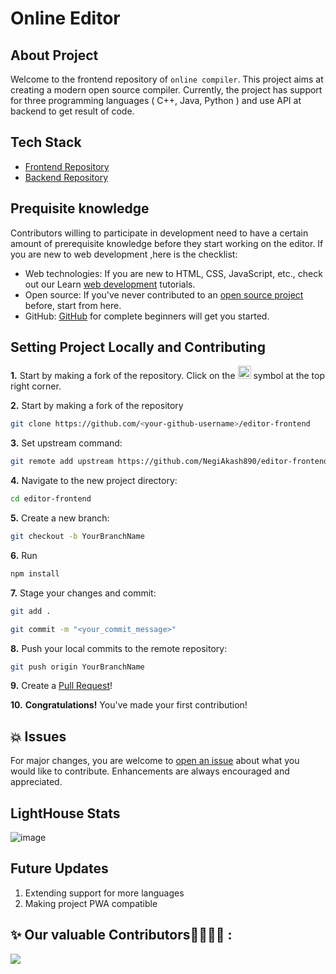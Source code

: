 # Online Editor

## About Project
  Welcome to the frontend repository of `online compiler`. This project aims at creating a modern open source compiler. Currently, the project has support for three     programming languages ( C++, Java, Python ) and use API at backend to get result of code. 
  
## Tech Stack 
   
  - [Frontend Repository](https://github.com/NegiAkash890/editor-frontend/tree/main)
  - [Backend Repository](https://github.com/NegiAkash890/editor-backend)
   
## Prequisite knowledge

Contributors willing to participate in development need to have a certain amount of prerequisite knowledge before they start working on the editor. If you are new to web development ,here is the checklist:

- Web technologies: If you are new to HTML, CSS, JavaScript, etc., check out our Learn [web development](https://developer.mozilla.org/en-US/docs/Learn) tutorials.
- Open source: If you've never contributed to an [open source project](https://developer.mozilla.org/en-US/docs/MDN/Contribute/Open_source_etiquette) before, start from here.
- GitHub: [GitHub](https://developer.mozilla.org/en-US/docs/MDN/Contribute/GitHub_beginners) for complete beginners will get you started.

## Setting Project Locally and Contributing
    
**1.** Start by making a fork of the repository. Click on the <a href="https://github.com/NegiAkash890/editor-frontendfork"><img src="https://i.imgur.com/G4z1kEe.png" height="21" width="21"></a> symbol at the top right corner.

**2.** Start by making a fork of the repository
```bash
git clone https://github.com/<your-github-username>/editor-frontend 
```
**3.** Set upstream command:

```bash
git remote add upstream https://github.com/NegiAkash890/editor-frontend.git
```
**4.** Navigate to the new project directory:

```bash
cd editor-frontend
```
**5.** Create a new branch:

```bash
git checkout -b YourBranchName
```
**6.** Run
```bash
npm install
```
**7.** Stage your changes and commit:

```bash
git add .
```
```bash
git commit -m "<your_commit_message>"
```

**8.** Push your local commits to the remote repository:

```bash
git push origin YourBranchName
```
**9.** Create a [Pull Request](https://help.github.com/en/github/collaborating-with-issues-and-pull-requests/creating-a-pull-request)!

**10.** **Congratulations!** You've made your first contribution!

## 💥 Issues

For major changes, you are welcome to [open an issue](https://github.com/EddieHubCommunity/LinkFree/issues/new/choose) about what you would like to contribute. Enhancements are always encouraged and appreciated.


## LightHouse Stats

   ![image](https://user-images.githubusercontent.com/55234838/146677734-1b808513-d9ae-4770-b29e-2598072ccb74.png)

   
## Future Updates
    
   1. Extending support for more languages
   2. Making project PWA compatible
   
 ## ✨ Our valuable Contributors👩‍💻👨‍💻 :

<a href="https://github.com/NegiAkash890/editor-frontend/graphs/contributors">
  <img src="https://contrib.rocks/image?repo=NegiAkash890/editor-frontend" />
</a>




